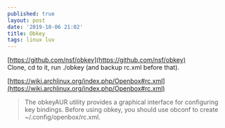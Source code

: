 ```yaml
---
published: true
layout: post
date: '2019-10-06 21:02'
title: Obkey
tags: linux luv 
---
```

[https://github.com/nsf/obkey](https://github.com/nsf/obkey)  
Clone, cd to it, run ./obkey (and backup rc.xml before that).

[https://wiki.archlinux.org/index.php/Openbox#rc.xml](https://wiki.archlinux.org/index.php/Openbox#rc.xml)  
> The obkeyAUR utility provides a graphical interface for configuring key bindings. Before using obkey, you should use obconf to create ~/.config/openbox/rc.xml.
